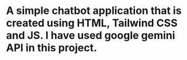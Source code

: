 # A simple chatbot application that is created using HTML, Tailwind CSS and JS. I have used google gemini API in this project.
